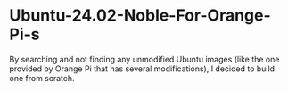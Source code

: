 # Ubuntu-24.02-Noble-For-Orange-Pi-s
By searching and not finding any unmodified Ubuntu images (like the one provided by Orange Pi that has several modifications), I decided to build one from scratch.
